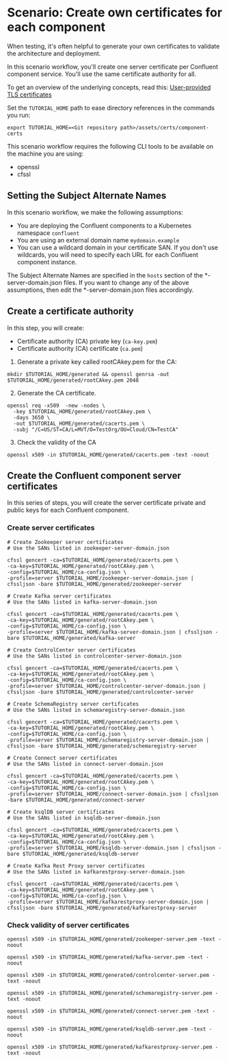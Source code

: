 # Scenario: Create own certificates for each component

When testing, it's often helpful to generate your own certificates to validate the architecture and deployment.

In this scenario workflow, you'll create one server certificate per Confluent component service. You'll use the same certificate authority for all.

To get an overview of the underlying concepts, read this: 
[User-provided TLS certificates](https://docs.confluent.io/operator/current/co-network-encryption.html#configure-user-provided-tls-certificates) 

Set the `TUTORIAL_HOME` path to ease directory references in the commands you run:
```
export TUTORIAL_HOME=<Git repository path>/assets/certs/component-certs
```

This scenario workflow requires the following CLI tools to be available on the machine you
are using:

- openssl
- cfssl

## Setting the Subject Alternate Names

In this scenario workflow, we make the following assumptions:

- You are deploying the Confluent components to a Kubernetes namespace `confluent`
- You are using an external domain name `mydomain.example`
- You can use a wildcard domain in your certificate SAN. If you don't use wildcards, 
  you will need to specify each URL for each Confluent component instance. 

The Subject Alternate Names are specified in the `hosts` section of the *-server-domain.json 
files. If you want to change any of the above assumptions, then edit the *-server-domain.json 
files accordingly.

## Create a certificate authority

In this step, you will create:

* Certificate authority (CA) private key (`ca-key.pem`)
* Certificate authority (CA) certificate (`ca.pem`)

1. Generate a private key called rootCAkey.pem for the CA:

```
mkdir $TUTORIAL_HOME/generated && openssl genrsa -out $TUTORIAL_HOME/generated/rootCAkey.pem 2048
```

2. Generate the CA certificate.

```
openssl req -x509  -new -nodes \
  -key $TUTORIAL_HOME/generated/rootCAkey.pem \
  -days 3650 \
  -out $TUTORIAL_HOME/generated/cacerts.pem \
  -subj "/C=US/ST=CA/L=MVT/O=TestOrg/OU=Cloud/CN=TestCA"
```

3. Check the validity of the CA

```
openssl x509 -in $TUTORIAL_HOME/generated/cacerts.pem -text -noout
```

## Create the Confluent component server certificates

In this series of steps, you will create the server certificate private and public keys
for each Confluent component.

### Create server certificates

```
# Create Zookeeper server certificates
# Use the SANs listed in zookeeper-server-domain.json

cfssl gencert -ca=$TUTORIAL_HOME/generated/cacerts.pem \
-ca-key=$TUTORIAL_HOME/generated/rootCAkey.pem \
-config=$TUTORIAL_HOME/ca-config.json \
-profile=server $TUTORIAL_HOME/zookeeper-server-domain.json | cfssljson -bare $TUTORIAL_HOME/generated/zookeeper-server

# Create Kafka server certificates
# Use the SANs listed in kafka-server-domain.json

cfssl gencert -ca=$TUTORIAL_HOME/generated/cacerts.pem \
-ca-key=$TUTORIAL_HOME/generated/rootCAkey.pem \
-config=$TUTORIAL_HOME/ca-config.json \
-profile=server $TUTORIAL_HOME/kafka-server-domain.json | cfssljson -bare $TUTORIAL_HOME/generated/kafka-server

# Create ControlCenter server certificates
# Use the SANs listed in controlcenter-server-domain.json

cfssl gencert -ca=$TUTORIAL_HOME/generated/cacerts.pem \
-ca-key=$TUTORIAL_HOME/generated/rootCAkey.pem \
-config=$TUTORIAL_HOME/ca-config.json \
-profile=server $TUTORIAL_HOME/controlcenter-server-domain.json | cfssljson -bare $TUTORIAL_HOME/generated/controlcenter-server

# Create SchemaRegistry server certificates
# Use the SANs listed in schemaregistry-server-domain.json

cfssl gencert -ca=$TUTORIAL_HOME/generated/cacerts.pem \
-ca-key=$TUTORIAL_HOME/generated/rootCAkey.pem \
-config=$TUTORIAL_HOME/ca-config.json \
-profile=server $TUTORIAL_HOME/schemaregistry-server-domain.json | cfssljson -bare $TUTORIAL_HOME/generated/schemaregistry-server

# Create Connect server certificates
# Use the SANs listed in connect-server-domain.json

cfssl gencert -ca=$TUTORIAL_HOME/generated/cacerts.pem \
-ca-key=$TUTORIAL_HOME/generated/rootCAkey.pem \
-config=$TUTORIAL_HOME/ca-config.json \
-profile=server $TUTORIAL_HOME/connect-server-domain.json | cfssljson -bare $TUTORIAL_HOME/generated/connect-server

# Create ksqlDB server certificates
# Use the SANs listed in ksqldb-server-domain.json

cfssl gencert -ca=$TUTORIAL_HOME/generated/cacerts.pem \
-ca-key=$TUTORIAL_HOME/generated/rootCAkey.pem \
-config=$TUTORIAL_HOME/ca-config.json \
-profile=server $TUTORIAL_HOME/ksqldb-server-domain.json | cfssljson -bare $TUTORIAL_HOME/generated/ksqldb-server

# Create Kafka Rest Proxy server certificates
# Use the SANs listed in kafkarestproxy-server-domain.json

cfssl gencert -ca=$TUTORIAL_HOME/generated/cacerts.pem \
-ca-key=$TUTORIAL_HOME/generated/rootCAkey.pem \
-config=$TUTORIAL_HOME/ca-config.json \
-profile=server $TUTORIAL_HOME/kafkarestproxy-server-domain.json | cfssljson -bare $TUTORIAL_HOME/generated/kafkarestproxy-server
```

### Check validity of server certificates

```
openssl x509 -in $TUTORIAL_HOME/generated/zookeeper-server.pem -text -noout

openssl x509 -in $TUTORIAL_HOME/generated/kafka-server.pem -text -noout

openssl x509 -in $TUTORIAL_HOME/generated/controlcenter-server.pem -text -noout

openssl x509 -in $TUTORIAL_HOME/generated/schemaregistry-server.pem -text -noout

openssl x509 -in $TUTORIAL_HOME/generated/connect-server.pem -text -noout

openssl x509 -in $TUTORIAL_HOME/generated/ksqldb-server.pem -text -noout

openssl x509 -in $TUTORIAL_HOME/generated/kafkarestproxy-server.pem -text -noout
```